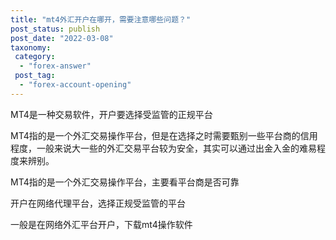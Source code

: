 ```yaml
---
title: "mt4外汇开户在哪开，需要注意哪些问题？"
post_status: publish
post_date: "2022-03-08"
taxonomy:
 category: 
  - "forex-answer"
 post_tag: 
  - "forex-account-opening"
---
```


MT4是一种交易软件，开户要选择受监管的正规平台

MT4指的是一个外汇交易操作平台，但是在选择之时需要甄别一些平台商的信用程度，一般来说大一些的外汇交易平台较为安全，其实可以通过出金入金的难易程度来辨别。  

MT4指的是一个外汇交易操作平台，主要看平台商是否可靠

开户在网络代理平台，选择正规受监管的平台

一般是在网络外汇平台开户，下载mt4操作软件
